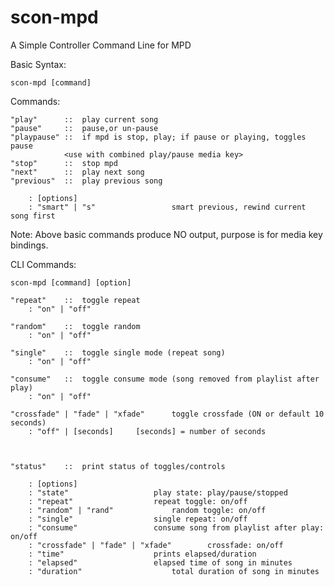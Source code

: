 # scon-mpd

A Simple Controller Command Line for MPD

Basic Syntax:

	scon-mpd [command]

Commands:

	"play"		::	play current song
	"pause" 	::	pause,or un-pause
	"playpause"	::	if mpd is stop, play; if pause or playing, toggles pause
				<use with combined play/pause media key>
	"stop"		::	stop mpd
	"next" 		::	play next song
	"previous" 	::	play previous song

		: [options]
		: "smart" | "s"					smart previous, rewind current song first

Note: Above basic commands produce NO output, purpose is for media key bindings.

CLI Commands:
	
	scon-mpd [command] [option]

	"repeat"	::	toggle repeat
		: "on" | "off"

	"random"	::	toggle random
		: "on" | "off"

	"single"	::	toggle single mode (repeat song)
		: "on" | "off"
	
	"consume"	::	toggle consume mode (song removed from playlist after play)
		: "on" | "off"

	"crossfade" | "fade" | "xfade"		toggle crossfade (ON or default 10 seconds)
		: "off" | [seconds]		[seconds] = number of seconds



	"status"	::	print status of toggles/controls
		
		: [options]	
		: "state"					play state: play/pause/stopped
		: "repeat"					repeat toggle: on/off
		: "random" | "rand"				random toggle: on/off
		: "single"					single repeat: on/off
		: "consume"					consume song from playlist after play: on/off
		: "crossfade" | "fade" | "xfade"		crossfade: on/off
		: "time"					prints elapsed/duration
		: "elapsed"					elapsed time of song in minutes
		: "duration"					total duration of song in minutes
	
